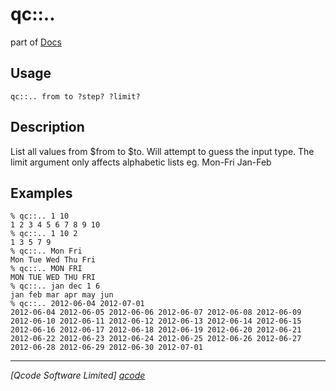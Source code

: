 qc::..
=====

part of [Docs](../index.md)

Usage
-----
`qc::.. from to ?step? ?limit?`

Description
-----------
List all values from $from to $to. Will attempt to guess the input type.
The limit argument only affects alphabetic lists eg. Mon-Fri Jan-Feb

Examples
-----------
```
% qc::.. 1 10
1 2 3 4 5 6 7 8 9 10
% qc::.. 1 10 2
1 3 5 7 9
% qc::.. Mon Fri
Mon Tue Wed Thu Fri
% qc::.. MON FRI
MON TUE WED THU FRI
% qc::.. jan dec 1 6
jan feb mar apr may jun
% qc::.. 2012-06-04 2012-07-01
2012-06-04 2012-06-05 2012-06-06 2012-06-07 2012-06-08 2012-06-09 2012-06-10 2012-06-11 2012-06-12 2012-06-13 2012-06-14 2012-06-15 2012-06-16 2012-06-17 2012-06-18 2012-06-19 2012-06-20 2012-06-21 2012-06-22 2012-06-23 2012-06-24 2012-06-25 2012-06-26 2012-06-27 2012-06-28 2012-06-29 2012-06-30 2012-07-01
```

----------------------------------
*[Qcode Software Limited] [qcode]*

[qcode]: http://www.qcode.co.uk "Qcode Software"
